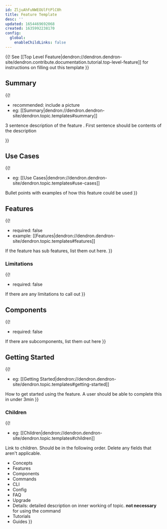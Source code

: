 ```yaml
---
id: ZljuAhFuNWEOUlFtPlC0h
title: Feature Template
desc: ''
updated: 1654469692068
created: 1635992238170
config:
  global:
    enableChildLinks: false
---
```

{{!
See [[Top Level Feature|dendron://dendron.dendron-site/dendron.contribute.documentation.tutorial.top-level-feature]] for instructions on filling out this template
}}

## Summary
{{! 
- recommended: include a picture
- eg: [[Summary|dendron://dendron.dendron-site/dendron.topic.templates#summary]]

3 sentence description of the feature . First sentence should be contents of the description

}}

## Use Cases
{{! 
- eg: [[Use Cases|dendron://dendron.dendron-site/dendron.topic.templates#use-cases]]

Bullet points with examples of how this feature could be used 
}}

## Features
{{! 
- required: false
- example: [[Features|dendron://dendron.dendron-site/dendron.topic.templates#features]]

If the feature has sub features, list them out here. 
}}

### Limitations
{{! 
- required: false

If there are any limitations to call out 
}}

## Components
{{! 
- required: false

If there are subcomponents, list them out here
}}

## Getting Started
{{! 
- eg: [[Getting Started|dendron://dendron.dendron-site/dendron.topic.templates#getting-started]]

How to get started using the feature. A user should be able to complete this in under 3min
}}

### Children
{{! 
- eg: [[Children|dendron://dendron.dendron-site/dendron.topic.templates#children]]

Link to children. 
Should be in the following order. Delete any fields that aren't applicable.

- Concepts
- Features
- Components
- Commands
- CLI
- Config
- FAQ
- Upgrade 
- Details: detailed description on inner working of topic. **not necessary** for using the command
- Tutorials
- Guides
}}

## 